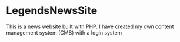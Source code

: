 # LegendsNewsSite
This is a news website built with PHP.  I have created my own content management system (CMS) with a login system
